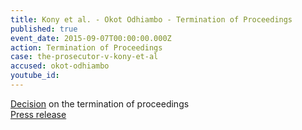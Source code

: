 ```yaml
---
title: Kony et al. - Okot Odhiambo - Termination of Proceedings
published: true
event_date: 2015-09-07T00:00:00.000Z
action: Termination of Proceedings
case: the-prosecutor-v-kony-et-al
accused: okot-odhiambo
youtube_id:
---
```



[Decision](https://www.icc-cpi.int/Pages/record.aspx?docNo=ICC-02/04-01/05-431) on the termination of proceedings
<br>[Press release](https://www.icc-cpi.int/Pages/item.aspx?name=pr1147)